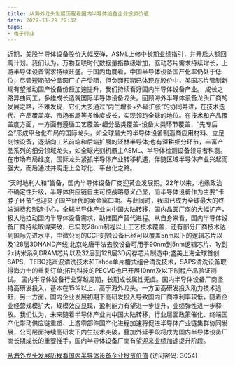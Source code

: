 ```yaml
---
title: 从海外龙头发展历程看国内半导体设备企业投资价值
date: 2022-11-29 22:32
tags:
- 电子行业
---
```

近期，美股半导体设备股价大幅反弹，ASML上修中长期业绩指引，并开启大额回购计划。我们认为，万物互联时代数据量指数级增加，驱动芯片需求持续增长，上游半导体设备需求持续旺盛。于国内角度看，中国半导体设备国产化率仍处于低位，尽管短期部分晶圆厂扩产受阻，但负面预期已体现在股价中，美国芯片管制新规有望推动国产设备份额加速提升，我们持续看好国内半导体设备产业。
成长之路异曲同工，多维成长造就国际半导体设备龙头。回顾海外半导体设备龙头厂商的发展之路，不难发现，它们大多通过“内生增长+外延扩张”的协同并进，在技术迭代、产品覆盖度、市场布局等多维度成长，实现领跑全球的地位。在技术和产品覆盖度方面，一方面有遵循工艺覆盖-细分品类覆盖-设备大类环节覆盖，“先专后全”形成平台化布局的国际龙头，如全球最大的半导体设备制造商应用材料、立足刻蚀设备，逐渐向工艺前端和后端扩展的泛林半导体;也有深耕细分环节，丰富产品系列的细分领域龙头，如全球光刻机霸主ASML、半导体检测设备领导者科磊。在市场布局维度，国际龙头紧抓半导体产业转移机遇，伴随区域半导体产业兴起而强大，而后通过并购走上全球化、平台化之路。
<!-- more -->
“天时地利人和”皆备，国内半导体设备厂商迎黄金发展期。22年以来，地缘政治不确定性升级，半导体供应链自主可控战略意义凸显，而半导体设备作为主要“卡脖子环节”也迎来了国产替代的黄金窗口期。与此同时，我国已成为全球最大的终端消费和制造中心，全球半导体产业向中国大陆转移，国内晶圆厂商的大幅扩产，极大地拉动国内半导体设备需求，助推国产替代进程。从自身来看，国内半导体设备厂商持续取得突破，已实现28nm制程以上工艺技术覆盖，还有部分厂商技术达到国际先进水平，中微公司的CCP刻蚀设备已经可以覆盖5nm以下的逻辑芯片以及128层3DNAND产线;北京屹唐干法去胶设备可用于90nm到5nm逻辑芯片、1y到2x纳米系列DRAM芯片以及32层到128层3D闪存芯片制造中;盛美上海全球首创SAPS、TEBO兆声波清洗技术和Tahoe单片槽式组合清洗技术，SAPS清洗设备取得海力士的重复订单;拓荆科技的PECVD也已开展10nm及以下制程产品验证测试。
国内半导体设备行业穿越周期，长期成长属性无虞。国内半导体设备厂商坚持高研发投入，基本在15%以上，高于海外龙头。一方面高研发投入助力技术追赶，另一方面，国内企业发展初期下高研发投入导致国内厂商净利率较低，随着企业经营规模扩大，规模效应显现，盈利能力有望进一步提升，业绩弹性进一步释放。我们认为，未来随着半导体产业向中国大陆转移，行业层面政策催化、终端国产化带动供应链重塑、上游零部件国产化进程加速将促进半导体产业链集群协同发展，公司层面持续高研发下内生技术突破，叠加外延手段将成为国内半导体设备厂商长期成长的重要推手，国内半导体设备厂商有望迎来业绩加速提升阶段。

[从海外龙头发展历程看国内半导体设备企业投资价值](https://url12.ctfile.com/f/3948612-735796869-66d181?p=3054)
(访问密码: 3054)

